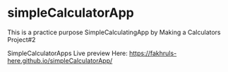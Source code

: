 # simpleCalculatorApp
This is a practice purpose SimpleCalculatingApp by Making a Calculators Project#2

SimpleCalculatorApps Live preview Here: https://fakhruls-here.github.io/simpleCalculatorApp/
